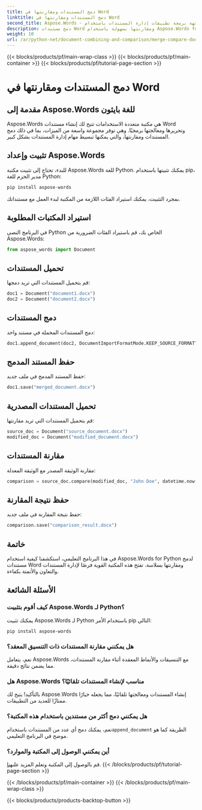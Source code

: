 ```yaml
---
title: دمج المستندات ومقارنتها في Word
linktitle: دمج المستندات ومقارنتها في Word
second_title: Aspose.Words - واجهة برمجة تطبيقات إدارة المستندات باستخدام Python
description: دمج مستندات Word ومقارنتها بسهولة باستخدام Aspose.Words for Python. تعرّف على كيفية التعامل مع المستندات وإبراز الاختلافات وأتمتة المهام.
weight: 10
url: /ar/python-net/document-combining-and-comparison/merge-compare-documents/
---
```


{{< blocks/products/pf/main-wrap-class >}}
{{< blocks/products/pf/main-container >}}
{{< blocks/products/pf/tutorial-page-section >}}

# دمج المستندات ومقارنتها في Word


## مقدمة إلى Aspose.Words للغة بايثون

Aspose.Words هي مكتبة متعددة الاستخدامات تتيح لك إنشاء مستندات Word وتحريرها ومعالجتها برمجيًا. وهي توفر مجموعة واسعة من الميزات، بما في ذلك دمج المستندات ومقارنتها، والتي يمكنها تبسيط مهام إدارة المستندات بشكل كبير.

## تثبيت وإعداد Aspose.Words

للبدء، تحتاج إلى تثبيت مكتبة Aspose.Words للغة Python. يمكنك تثبيتها باستخدام pip، مدير الحزم للغة Python:

```python
pip install aspose-words
```

بمجرد التثبيت، يمكنك استيراد الفئات اللازمة من المكتبة لبدء العمل مع مستنداتك.

## استيراد المكتبات المطلوبة

في البرنامج النصي Python الخاص بك، قم باستيراد الفئات الضرورية من Aspose.Words:

```python
from aspose_words import Document
```

## تحميل المستندات

قم بتحميل المستندات التي تريد دمجها:

```python
doc1 = Document("document1.docx")
doc2 = Document("document2.docx")
```

## دمج المستندات

دمج المستندات المحملة في مستند واحد:

```python
doc1.append_document(doc2, DocumentImportFormatMode.KEEP_SOURCE_FORMATTING)
```

## حفظ المستند المدمج

حفظ المستند المدمج في ملف جديد:

```python
doc1.save("merged_document.docx")
```

## تحميل المستندات المصدرية

قم بتحميل المستندات التي تريد مقارنتها:

```python
source_doc = Document("source_document.docx")
modified_doc = Document("modified_document.docx")
```

## مقارنة المستندات

مقارنة الوثيقة المصدر مع الوثيقة المعدلة:

```python
comparison = source_doc.compare(modified_doc, "John Doe", datetime.now())
```

## حفظ نتيجة المقارنة

حفظ نتيجة المقارنة في ملف جديد:

```python
comparison.save("comparison_result.docx")
```

## خاتمة

في هذا البرنامج التعليمي، استكشفنا كيفية استخدام Aspose.Words for Python لدمج مستندات Word ومقارنتها بسلاسة. تفتح هذه المكتبة القوية فرصًا لإدارة المستندات والتعاون والأتمتة بكفاءة.

## الأسئلة الشائعة

### كيف أقوم بتثبيت Aspose.Words لـ Python؟

يمكنك تثبيت Aspose.Words لـ Python باستخدام الأمر pip التالي:
```
pip install aspose-words
```

### هل يمكنني مقارنة المستندات ذات التنسيق المعقد؟

نعم، يتعامل Aspose.Words مع التنسيقات والأنماط المعقدة أثناء مقارنة المستندات، مما يضمن نتائج دقيقة.

### هل Aspose.Words مناسب لإنشاء المستندات تلقائيًا؟

بالتأكيد! يتيح لك Aspose.Words إنشاء المستندات ومعالجتها تلقائيًا، مما يجعله خيارًا ممتازًا للعديد من التطبيقات.

### هل يمكنني دمج أكثر من مستندين باستخدام هذه المكتبة؟

نعم، يمكنك دمج أي عدد من المستندات باستخدام`append_document` الطريقة كما هو موضح في البرنامج التعليمي.

### أين يمكنني الوصول إلى المكتبة والموارد؟

 قم بالوصول إلى المكتبة وتعلم المزيد على[هنا](https://releases.aspose.com/words/python/).
{{< /blocks/products/pf/tutorial-page-section >}}

{{< /blocks/products/pf/main-container >}}
{{< /blocks/products/pf/main-wrap-class >}}

{{< blocks/products/products-backtop-button >}}
